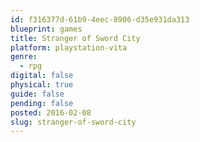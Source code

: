 ```yaml
---
id: f316377d-61b9-4eec-8906-d35e931da313
blueprint: games
title: Stranger of Sword City
platform: playstation-vita
genre:
  - rpg
digital: false
physical: true
guide: false
pending: false
posted: 2016-02-08
slug: stranger-of-sword-city
---
```

